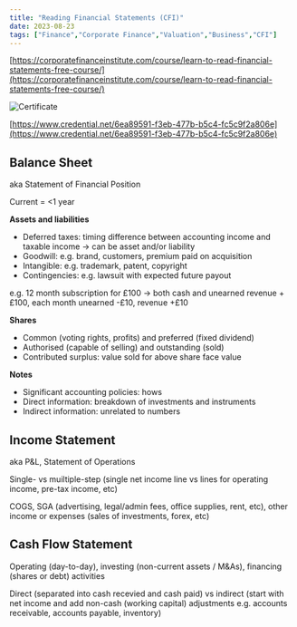 ```yaml
---
title: "Reading Financial Statements (CFI)"
date: 2023-08-23
tags: ["Finance","Corporate Finance","Valuation","Business","CFI"]
---
```

[https://corporatefinanceinstitute.com/course/learn-to-read-financial-statements-free-course/](https://corporatefinanceinstitute.com/course/learn-to-read-financial-statements-free-course/)

![Certificate](/images/posts/cognition-and-learning/certs/cfi-rfs-cert.jpg)

[https://www.credential.net/6ea89591-f3eb-477b-b5c4-fc5c9f2a806e](https://www.credential.net/6ea89591-f3eb-477b-b5c4-fc5c9f2a806e)

## Balance Sheet

aka Statement of Financial Position

Current = <1 year

**Assets and liabilities**

- Deferred taxes: timing difference between accounting income and taxable income → can be asset and/or liability
- Goodwill: e.g. brand, customers, premium paid on acquisition
- Intangible: e.g. trademark, patent, copyright
- Contingencies: e.g. lawsuit with expected future payout

e.g. 12 month subscription for £100 → both cash and unearned revenue +£100, each month unearned -£10, revenue +£10

**Shares**

- Common (voting rights, profits) and preferred (fixed dividend)
- Authorised (capable of selling) and outstanding (sold)
- Contributed surplus: value sold for above share face value

**Notes**

- Significant accounting policies: hows
- Direct information: breakdown of investments and instruments
- Indirect information: unrelated to numbers

## Income Statement

aka P&L, Statement of Operations

Single- vs muiltiple-step (single net income line vs lines for operating income, pre-tax income, etc)

COGS, SGA (advertising, legal/admin fees, office supplies, rent, etc), other income or expenses (sales of investments, forex, etc)

## Cash Flow Statement

Operating (day-to-day), investing (non-current assets / M&As), financing (shares or debt) activities

Direct (separated into cash recevied and cash paid) vs indirect (start with net income and add non-cash (working capital) adjustments e.g. accounts receivable, accounts payable, inventory)